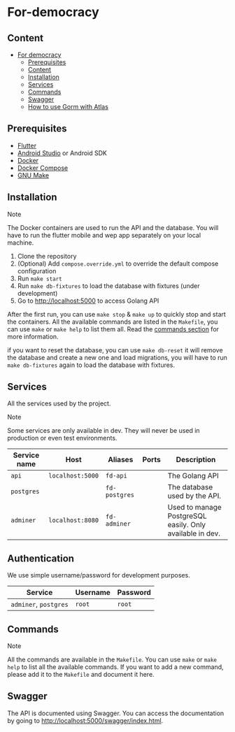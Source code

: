 # For-democracy

## Content

-   [For democracy](#for-democracy)
    -   [Prerequisites](#prerequisites)
    -   [Content](#content)
    -   [Installation](#installation)
    -   [Services](#services)
    -   [Commands](#commands)
    -   [Swagger](#Swagger)
    -   [How to use Gorm with Atlas](/api/docs/how-to-use-gorm-atlas.md)

## Prerequisites

-   [Flutter](https://flutter.dev/docs/get-started/install)
-   [Android Studio](https://developer.android.com/studio) or Android SDK
-   [Docker](https://www.docker.com/get-started)
-   [Docker Compose](https://docs.docker.com/compose/install/)
-   [GNU Make](https://www.gnu.org/software/make/)

## Installation

> [!NOTE]  
> The Docker containers are used to run the API and the database. You will have to run the flutter mobile and wep app separately on your local machine.

1. Clone the repository
2. (Optional) Add `compose.override.yml` to override the default compose configuration
3. Run `make start`
4. Run `make db-fixtures` to load the database with fixtures (under development)
5. Go to [http://localhost:5000](http://localhost:5000) to access Golang API

After the first run, you can use `make stop` & `make up` to quickly stop and start the containers.
All the available commands are listed in the `Makefile`, you can use `make` or `make help` to list them all. Read the [commands section](#commands) for more information.

if you want to reset the database, you can use `make db-reset` it will remove the database and create a new one and load migrations, you will have to run `make db-fixtures` again to load the database with fixtures.

## Services

All the services used by the project.

> [!NOTE]  
> Some services are only available in dev. They will never be used in production or even test environments.

| Service name | Host             | Aliases                | Ports | Description                                              |
| ------------ | ---------------- | ---------------------- | ----- | -------------------------------------------------------- |
| `api`        | `localhost:5000` | `fd-api`               |       | The Golang API                                           |
| `postgres`   |                  | `fd-postgres`          |       | The database used by the API.                            |
| `adminer`    | `localhost:8080` | `fd-adminer`           |       | Used to manage PostgreSQL easily. Only available in dev. | 

## Authentication

We use simple username/password for development purposes.

| Service               | Username | Password |
| --------------------- | -------- | -------- |
| `adminer`, `postgres` | `root`   | `root`   |

## Commands

> [!NOTE]  
> All the commands are available in the `Makefile`. You can use `make` or `make help` to list all the available commands.
> If you want to add a new command, please add it to the `Makefile` and document it here.

## Swagger
The API is documented using Swagger. You can access the documentation by going to [http://localhost:5000/swagger/index.html](http://localhost:5000/swagger/index.html).
